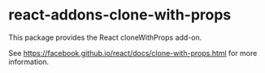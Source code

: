 # react-addons-clone-with-props

This package provides the React cloneWithProps add-on.

See <https://facebook.github.io/react/docs/clone-with-props.html> for more information.